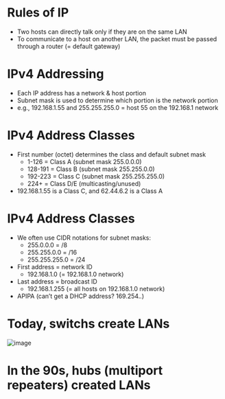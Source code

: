 # Rules of IP
- Two hosts can directly talk only if they are on the same LAN
- To communicate to a host on another LAN, the packet must be passed through a router (= default gateway)

# IPv4 Addressing 
- Each IP address has a network & host portion
- Subnet mask is used to determine which portion is the network portion 
- e.g., 192.168.1.55 and 255.255.255.0 = host 55 on the 192.168.1 network

# IPv4 Address Classes
- First number (octet) determines the class and default subnet mask
  - 1-126 = Class A (subnet mask 255.0.0.0)
  - 128-191 = Class B (subnet mask 255.255.0.0)
  - 192-223 = Class C (subnet mask 255.255.255.0)
  - 224+ = Class D/E (multicasting/unused)
- 192.168.1.55 is a Class C, and 62.44.6.2 is a Class A

# IPv4 Address Classes
- We often use CIDR notations for subnet masks:
  - 255.0.0.0 = /8 
  - 255.255.0.0 = /16 
  - 255.255.255.0 = /24
- First address = network ID
  - 192.168.1.0 (= 192.168.1.0 network)
- Last address = broadcast ID
  - 192.168.1.255 (= all hosts on 192.168.1.0 network)
- APIPA (can’t get a DHCP address? 169.254.*.*)

# Today, switchs create LANs
![image](https://user-images.githubusercontent.com/40586970/170838574-ad8a7133-658c-4ade-8166-5f19bfa11a8a.png)

# In the 90s, hubs (multiport repeaters) created LANs
